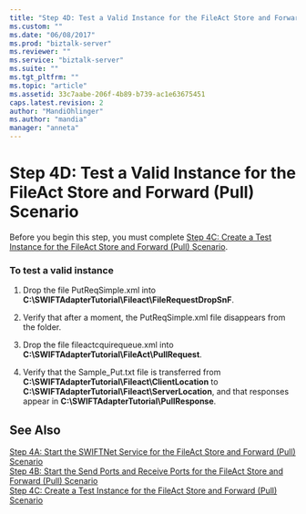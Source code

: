 ```yaml
---
title: "Step 4D: Test a Valid Instance for the FileAct Store and Forward (Pull) Scenario | Microsoft Docs"
ms.custom: ""
ms.date: "06/08/2017"
ms.prod: "biztalk-server"
ms.reviewer: ""
ms.service: "biztalk-server"
ms.suite: ""
ms.tgt_pltfrm: ""
ms.topic: "article"
ms.assetid: 33c7aabe-206f-4b89-b739-ac1e63675451
caps.latest.revision: 2
author: "MandiOhlinger"
ms.author: "mandia"
manager: "anneta"
---
```

# Step 4D: Test a Valid Instance for the FileAct Store and Forward (Pull) Scenario
Before you begin this step, you must complete [Step 4C: Create a Test Instance for the FileAct Store and Forward (Pull) Scenario](../../adapters-and-accelerators/fileact-interact/step-4c-create-a-test-instance-for-fileact-store-and-forward-pull-scenario.md).  
  
### To test a valid instance  
  
1.  Drop the file PutReqSimple.xml into **C:\SWIFTAdapterTutorial\Fileact\FileRequestDropSnF**.  
  
2.  Verify that after a moment, the PutReqSimple.xml file disappears from the folder.  
  
3.  Drop the file fileactcquirequeue.xml into **C:\SWIFTAdapterTutorial\FileAct\PullRequest**.  
  
4.  Verify that the Sample_Put.txt file is transferred from **C:\SWIFTAdapterTutorial\Fileact\ClientLocation** to **C:\SWIFTAdapterTutorial\Fileact\ServerLocation**, and that responses appear in **C:\SWIFTAdapterTutorial\PullResponse**.  
  
## See Also  
 [Step 4A: Start the SWIFTNet Service for the FileAct Store and Forward (Pull) Scenario](../../adapters-and-accelerators/fileact-interact/step-4a-start-swiftnet-service-for-fileact-store-and-forward-pull-scenario.md)   
 [Step 4B: Start the Send Ports and Receive Ports for the FileAct Store and Forward (Pull) Scenario](../../adapters-and-accelerators/fileact-interact/step-4b-start-send-and-receive-ports-for-fileact-store-and-forward-scenario.md)   
 [Step 4C: Create a Test Instance for the FileAct Store and Forward (Pull) Scenario](../../adapters-and-accelerators/fileact-interact/step-4c-create-a-test-instance-for-fileact-store-and-forward-pull-scenario.md)